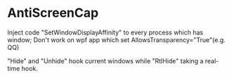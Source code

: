 # AntiScreenCap
Inject code "SetWindowDisplayAffinity" to every process which has window; Don't work on wpf app which set AllowsTransparency="True"(e.g. QQ)

"Hide" and "Unhide" hook current windows while "RtlHide" taking a real-time hook. 
